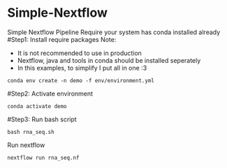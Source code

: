 # Simple-Nextflow
Simple Nextflow Pipeline
Require your system has conda installed already
#Step1: Install require packages
Note: 
+ It is not recommended to use in production
+ Nextflow, java and tools in conda should be installed seperately
+ In this examples, to simplify I put all in one :3
```
conda env create -n demo -f env/environment.yml
```
#Step2: Activate environment
```
conda activate demo
```
#Step3:
Run bash script
```
bash rna_seq.sh
```
Run nextflow 
```
nextflow run rna_seq.nf
```